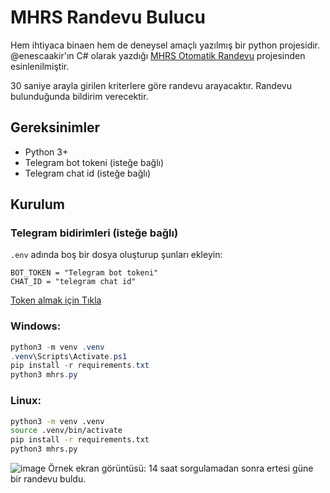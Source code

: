 # MHRS Randevu Bulucu

Hem ihtiyaca binaen hem de deneysel amaçlı yazılmış bir python projesidir. @enescaakir'ın C# olarak yazdığı [MHRS Otomatik Randevu](https://github.com/enescaakir/MHRS-OtomatikRandevu) projesinden esinlenilmiştir.

30 saniye arayla girilen kriterlere göre randevu arayacaktır. Randevu bulunduğunda bildirim verecektir. 

## Gereksinimler

- Python 3+
- Telegram bot tokeni (isteğe bağlı)
- Telegram chat id (isteğe bağlı)

## Kurulum
### Telegram bidirimleri (isteğe bağlı)
`.env` adında boş bir dosya oluşturup şunları ekleyin:
```shell
BOT_TOKEN = "Telegram bot tokeni"
CHAT_ID = "telegram chat id"
```
[Token almak için Tıkla](https://core.telegram.org/bots)

### Windows:
```powershell
python3 -m venv .venv
.venv\Scripts\Activate.ps1
pip install -r requirements.txt
python3 mhrs.py
```

### Linux:
```bash
python3 -m venv .venv
source .venv/bin/activate
pip install -r requirements.txt
python3 mhrs.py
```

![image](https://github.com/omergorur/mhrs-randevu-bulucu/assets/102440553/d6f0e6f4-927a-45b8-bea3-c26d01c1a0cb)
Örnek ekran görüntüsü: 14 saat sorgulamadan sonra ertesi güne bir randevu buldu.